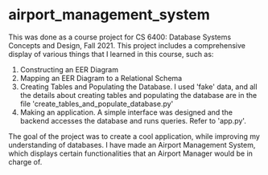 # airport_management_system

This was done as a course project for CS 6400: Database Systems Concepts and Design, Fall 2021. This project includes a comprehensive display of various things that I learned in this course, such as:

1) Constructing an EER Diagram
2) Mapping an EER Diagram to a Relational Schema
3) Creating Tables and Populating the Database. I used 'fake' data, and all the details about creating tables and populating the database are in the file 'create_tables_and_populate_database.py'
4) Making an application. A simple interface was designed and the backend accesses the database and runs queries. Refer to 'app.py'.


The goal of the project was to create a cool application, while improving my understanding of databases. I have made an Airport Management System, which displays certain functionalities that an Airport Manager would be in charge of. 

